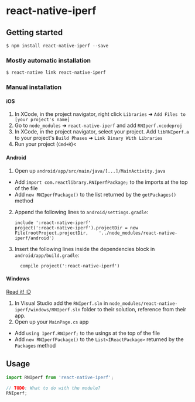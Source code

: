 
# react-native-iperf

## Getting started

`$ npm install react-native-iperf --save`

### Mostly automatic installation

`$ react-native link react-native-iperf`

### Manual installation


#### iOS

1. In XCode, in the project navigator, right click `Libraries` ➜ `Add Files to [your project's name]`
2. Go to `node_modules` ➜ `react-native-iperf` and add `RNIperf.xcodeproj`
3. In XCode, in the project navigator, select your project. Add `libRNIperf.a` to your project's `Build Phases` ➜ `Link Binary With Libraries`
4. Run your project (`Cmd+R`)<

#### Android

1. Open up `android/app/src/main/java/[...]/MainActivity.java`
  - Add `import com.reactlibrary.RNIperfPackage;` to the imports at the top of the file
  - Add `new RNIperfPackage()` to the list returned by the `getPackages()` method
2. Append the following lines to `android/settings.gradle`:
  	```
  	include ':react-native-iperf'
  	project(':react-native-iperf').projectDir = new File(rootProject.projectDir, 	'../node_modules/react-native-iperf/android')
  	```
3. Insert the following lines inside the dependencies block in `android/app/build.gradle`:
  	```
      compile project(':react-native-iperf')
  	```

#### Windows
[Read it! :D](https://github.com/ReactWindows/react-native)

1. In Visual Studio add the `RNIperf.sln` in `node_modules/react-native-iperf/windows/RNIperf.sln` folder to their solution, reference from their app.
2. Open up your `MainPage.cs` app
  - Add `using Iperf.RNIperf;` to the usings at the top of the file
  - Add `new RNIperfPackage()` to the `List<IReactPackage>` returned by the `Packages` method


## Usage
```javascript
import RNIperf from 'react-native-iperf';

// TODO: What to do with the module?
RNIperf;
```
  